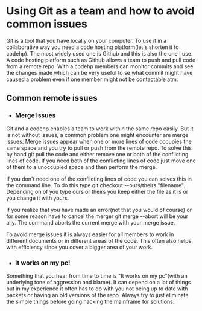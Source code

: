# Using Git as a team and how to avoid common issues

Git is a tool that you have locally on your computer. To use it in a collaborative way you need a code hosting platform(let's shorten it to codehp). The most widely used one is Github and this is also the one I use.
A code hosting platform such as Github allows a team to push and pull code from a remote repo. With a codehp members can monitor commits and see the changes made which can be very useful to se what commit might have caused a problem even if one member might not be contactable atm.



## Common remote issues
* ### Merge issues
Git and a codehp enables a team to work within the same repo easily. But it is not without issues, a common problem one might encounter are merge issues. Merge issues appear when one or more lines of code occupies the same space and you try to pull or push from the remote repo. To solve this by hand git pull the code and either remove one or both of the conflicting lines of code. If you need both of the conflicting lines of code just move one of them to a unoccupied space and then perform the merge. 

If you don't need one of the conflicting lines of code you can solves this in the command line. To do this type git checkout --ours/theirs "filename". Depending on of you type ours or theirs you keep either the file as it is or you change it with yours.

If you realize that you have made an error(not that you would of course) or for some reason have to cancel the merger git merge --abort will be your ally. The command aborts the current merge with your merge issue.

To avoid merge issues it is always easier for all members to work in different documents or in different areas of the code. This often also helps with efficiency since you cover a bigger area of your work.

* ### It works on my pc!
Something that you hear from time to time is "It works on my pc"(with an underlying tone of aggression and blame). It can depend on a lot of things but in my experience it often has to do with you not being up to date with packets or having an old versions of the repo. Always try to just eliminate the simple things before going hacking the mainframe for solutions.